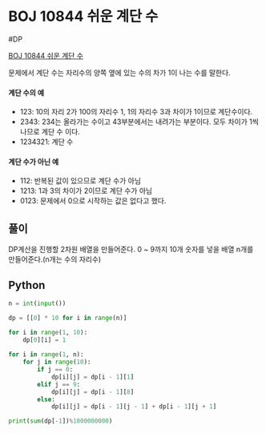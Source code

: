 # BOJ 10844 쉬운 계단 수
#DP

[BOJ 10844 쉬운 계단 수](https://www.acmicpc.net/problem/10844)

문제에서 계단 수는 자리수의 양쪽 옆에 있는 수의 차가 1이 나는 수를 말한다.

#### 계단 수의 예
- 123: 10의 자리 2가 100의 자리수 1, 1의 자리수 3과 차이가 1이므로 계단수이다.
- 2343: 234는 올라가는 수이고 43부분에서는 내려가는 부분이다. 모두 차이가 1씩나므로 계단 수 이다.
- 1234321: 계단 수

#### 계단 수가 아닌 예
- 112: 반복된 값이 있으므로 계단 수가 아님
- 1213: 1과 3의 차이가 2이므로 계단 수가 아님
- 0123: 문제에서 0으로 시작하는 값은 없다고 했다.


## 풀이
DP계산을 진행할 2차원 배열을 만들어준다.
0 ~ 9까지 10개 숫자를 넣을 배열 n개를 만들어준다.(n개는 수의 자리수)



## Python
```python
n = int(input())

dp = [[0] * 10 for i in range(n)]

for i in range(1, 10):
	dp[0][i] = 1
	
for i in range(1, n):
	for j in range(10):
		if j == 0:
			dp[i][j] = dp[i - 1][1]
		elif j == 9:
			dp[i][j] = dp[i - 1][8]
		else:
			dp[i][j] = dp[i - 1][j - 1] + dp[i - 1][j + 1]

print(sum(dp[-1])%1000000000)
```
